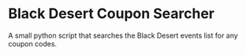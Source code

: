 # Black Desert Coupon Searcher

A small python script that searches the Black Desert events list for any coupon codes.
